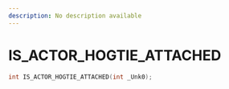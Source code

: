 ```yaml
---
description: No description available 
---
```


# IS_ACTOR_HOGTIE_ATTACHED

```cpp
int IS_ACTOR_HOGTIE_ATTACHED(int _Unk0);
```